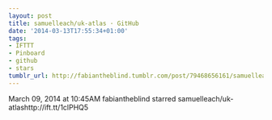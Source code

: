 ```yaml
---
layout: post
title: samuelleach/uk-atlas · GitHub
date: '2014-03-13T17:55:34+01:00'
tags:
- IFTTT
- Pinboard
- github
- stars
tumblr_url: http://fabiantheblind.tumblr.com/post/79468656161/samuelleach-uk-atlas-github
---
```

March 09, 2014 at 10:45AM
fabiantheblind starred samuelleach/uk-atlashttp://ift.tt/1clPHQ5
